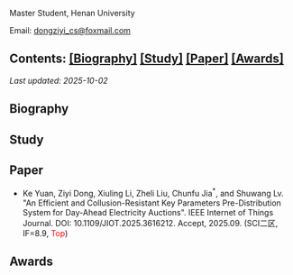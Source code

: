 Master Student, Henan University

Email: dongziyi_cs@foxmail.com

## Contents: [[Biography]](#Biography) [[Study]](#Study) [[Paper]](#Paper) [[Awards]](#Awards)
*Last updated: 2025-10-02*

<span id="Biography"></span>
## Biography

<span id="Study"></span>
## Study

<span id="Paper"></span>
## Paper
- Ke Yuan, Ziyi Dong, Xiuling Li, Zheli Liu, Chunfu Jia<sup>*</sup>, and Shuwang Lv. "An Efficient and Collusion-Resistant Key Parameters Pre-Distribution System for Day-Ahead Electricity Auctions". IEEE Internet of Things Journal. DOI: 10.1109/JIOT.2025.3616212. Accept, 2025.09. (SCI二区, IF=8.9, <span style="color: red;">Top</span>)


<span id="Awards"></span>
## Awards


